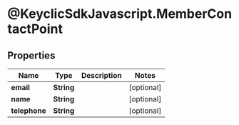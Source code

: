 # @KeyclicSdkJavascript.MemberContactPoint

## Properties
Name | Type | Description | Notes
------------ | ------------- | ------------- | -------------
**email** | **String** |  | [optional] 
**name** | **String** |  | [optional] 
**telephone** | **String** |  | [optional] 


